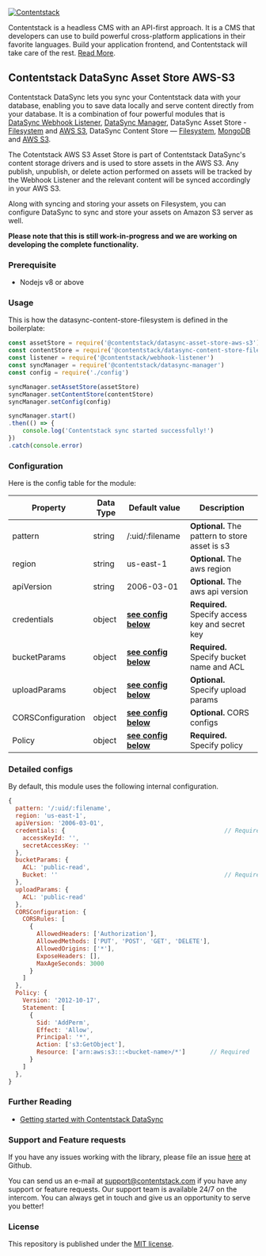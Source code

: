 

[![Contentstack](https://www.contentstack.com/docs/static/images/contentstack.png)](https://www.contentstack.com/)

Contentstack is a headless CMS with an API-first approach. It is a CMS that developers can use to build powerful cross-platform applications in their favorite languages. Build your application frontend, and Contentstack will take care of the rest. [Read More](https://www.contentstack.com/).


## Contentstack DataSync Asset Store AWS-S3

Contentstack DataSync lets you sync your Contentstack data with your database, enabling you to save data locally and serve content directly from your database. It is a combination of four powerful modules that is [DataSync Webhook Listener](https://github.com/contentstack/webhook-listener), [DataSync Manager](https://github.com/contentstack/datasync-manager), DataSync Asset Store - [Filesystem](https://github.com/contentstack/datasync-asset-store-filesystem) and [AWS S3](https://github.com/contentstack/datasync-asset-store-aws-s3), DataSync Content Store — [Filesystem](https://github.com/contentstack/datasync-content-store-filesystem),  [MongoDB](https://github.com/contentstack/datasync-content-store-mongodb) and [AWS S3](https://github.com/contentstack/datasync-content-store-aws-s3).
 
The Cotentstack AWS S3 Asset Store is part of Contentstack DataSync's content storage drivers and is used to store assets in the AWS S3. Any publish, unpublish, or delete action performed on assets will be tracked by the  Webhook Listener and the relevant content will be synced accordingly in your AWS S3.

Along with syncing and storing your assets on Filesystem, you can configure DataSync to sync and store your assets on Amazon S3 server as well.

**Please note that this is still work-in-progress and we are working on developing the complete functionality.**

###  Prerequisite

- Nodejs v8 or above

### Usage

This is how the datasync-content-store-filesystem is defined in the boilerplate:

```js
const assetStore = require('@contentstack/datasync-asset-store-aws-s3')   // <<--
const contentStore = require('@contentstack/datasync-content-store-filesystem')
const listener = require('@contentstack/webhook-listener')
const syncManager = require('@contentstack/datasync-manager')
const config = require('./config')

syncManager.setAssetStore(assetStore)
syncManager.setContentStore(contentStore)
syncManager.setConfig(config)

syncManager.start()
.then(() => {
	console.log('Contentstack sync started successfully!')
})
.catch(console.error)
```

### Configuration
Here is the config table for the module:

|Property|Data Type|Default value|Description|
|--|--|--|--|
|pattern|string|/:uid/:filename|**Optional.** The pattern to store asset is s3|
|region|string|us-east-1|**Optional.** The aws region|
|apiVersion|string|2006-03-01|**Optional.** The aws api version|
|credentials| object |**[see config below](https://github.com/contentstack/datasync-asset-store-aws-s3#detailed-configs)** |**Required.** Specify access key and secret key|
|bucketParams| object |**[see config below](https://github.com/contentstack/datasync-asset-store-aws-s3#detailed-configs)** |**Required.** Specify bucket name and ACL|
|uploadParams|object|**[see config below](https://github.com/contentstack/datasync-asset-store-aws-s3#detailed-configs)** |**Optional.** Specify upload params|
|CORSConfiguration|object|**[see config below](https://github.com/contentstack/datasync-asset-store-aws-s3#detailed-configs)** |**Optional.** CORS configs|
|Policy|object|**[see config below](https://github.com/contentstack/datasync-asset-store-aws-s3#detailed-configs)** |**Required.** Specify policy|

### Detailed configs

By default, this module uses the following internal configuration.

```js
{
  pattern: '/:uid/:filename',
  region: 'us-east-1',
  apiVersion: '2006-03-01',
  credentials: {                                             // Required 
    accessKeyId: '',
    secretAccessKey: ''
  },
  bucketParams: {
    ACL: 'public-read',
    Bucket: ''                                               // Required
  },
  uploadParams: {
    ACL: 'public-read'
  },
  CORSConfiguration: {
    CORSRules: [
      {
        AllowedHeaders: ['Authorization'],
        AllowedMethods: ['PUT', 'POST', 'GET', 'DELETE'],
        AllowedOrigins: ['*'],
        ExposeHeaders: [],
        MaxAgeSeconds: 3000
      }
    ]
  },
  Policy: {
    Version: '2012-10-17',
    Statement: [
      {
        Sid: 'AddPerm',
        Effect: 'Allow',
        Principal: '*',
        Action: ['s3:GetObject'],
        Resource: ['arn:aws:s3:::<bucket-name>/*']       // Required
      }
    ]
  },
}
```

### Further Reading

- [Getting started with Contentstack DataSync](https://www.contentstack.com/docs/guide/synchronization/contentstack-datasync)   

### Support and Feature requests

If you have any issues working with the library, please file an issue [here](https://github.com/contentstack/datasync-content-store-mongodb/issues) at Github.

You can send us an e-mail at [support@contentstack.com](mailto:support@contentstack.com) if you have any support or feature requests. Our support team is available 24/7 on the intercom. You can always get in touch and give us an opportunity to serve you better!

### License

This repository is published under the [MIT license](LICENSE).
